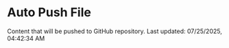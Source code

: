 # Auto Push File

Content that will be pushed to GitHub repository.
Last updated: 07/25/2025, 04:42:34 AM